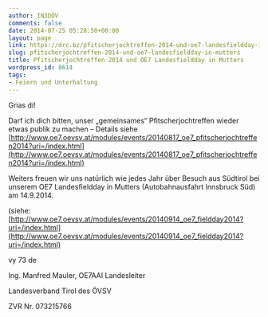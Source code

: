 ```yaml
---
author: IN3DOV
comments: false
date: 2014-07-25 05:28:50+00:00
layout: page
link: https://drc.bz/pfitscherjochtreffen-2014-und-oe7-landesfieldday-in-mutters/
slug: pfitscherjochtreffen-2014-und-oe7-landesfieldday-in-mutters
title: Pfitscherjochtreffen 2014 und OE7 Landesfieldday in Mutters
wordpress_id: 8614
tags:
- Feiern und Unterhaltung
---
```


Grias di!

Darf ich dich bitten, unser „gemeinsames“ Pfitscherjochtreffen wieder etwas publik zu machen – Details siehe [http://www.oe7.oevsv.at/modules/events/20140817_oe7_pfitscherjochtreffen2014?uri=/index.html](http://www.oe7.oevsv.at/modules/events/20140817_oe7_pfitscherjochtreffen2014?uri=/index.html)

Weiters freuen wir uns natürlich wie jedes Jahr über Besuch aus Südtirol bei unserem OE7 Landesfieldday in Mutters (Autobahnausfahrt Innsbruck Süd) am 14.9.2014.

(siehe: [http://www.oe7.oevsv.at/modules/events/20140914_oe7_fieldday2014?uri=/index.html](http://www.oe7.oevsv.at/modules/events/20140914_oe7_fieldday2014?uri=/index.html)

vy 73 de

Ing. Manfred Mauler, OE7AAI
Landesleiter

Landesverband Tirol des ÖVSV

ZVR Nr. 073215766
